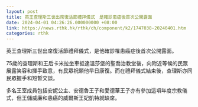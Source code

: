 ```yaml
---
layout: post
title: 英王查理斯三世出席復活節禮拜儀式　是確診患癌後首次公開露面
date: 2024-04-01 04:26:26.000000000 +08:00
link: https://news.rthk.hk/rthk/ch/component/k2/1747038-20240401.htm
categories: rthk
---
```


英王查理斯三世出席復活節禮拜儀式，是他確診罹患癌症後首次公開露面。

75歲的查理斯和王后卡米拉坐車抵達溫莎堡的聖喬治教堂後，向附近等候的民眾展露笑容和揮手致意，有民眾祝願他早日康復。而在禮拜儀式結束後，查理斯亦同民眾握手和短暫交談。

多名王室成員包括安妮公主、安德魯王子和愛德華王子亦有參加這項年度宗教儀式，但王儲威廉和患癌的威爾斯王妃凱特就缺席。
